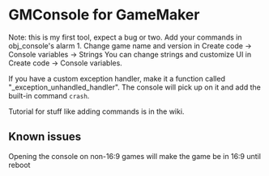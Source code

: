 # GMConsole for GameMaker
Note: this is my first tool, expect a bug or two.
Add your commands in obj_console's alarm 1.
Change game name and version in Create code -> Console variables -> Strings
You can change strings and customize UI in Create code -> Console variables.

If you have a custom exception handler, make it a function called "_exception_unhandled_handler". The console will pick up on it and add the built-in command `crash`.

Tutorial for stuff like adding commands is in the wiki.

## Known issues 
Opening the console on non-16:9 games will make the game be in 16:9 until reboot 
